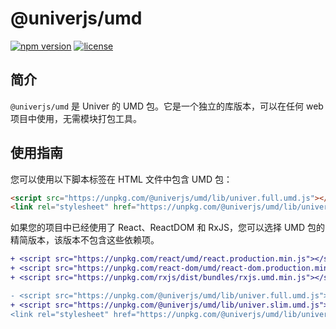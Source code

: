 # @univerjs/umd

[![npm version](https://img.shields.io/npm/v/@univerjs/umd)](https://npmjs.org/package/@univerjs/umd)
[![license](https://img.shields.io/npm/l/@univerjs/umd)](https://img.shields.io/npm/l/@univerjs/umd)

## 简介

`@univerjs/umd` 是 Univer 的 UMD 包。它是一个独立的库版本，可以在任何 web 项目中使用，无需模块打包工具。

## 使用指南

您可以使用以下脚本标签在 HTML 文件中包含 UMD 包：

```html
<script src="https://unpkg.com/@univerjs/umd/lib/univer.full.umd.js"></script>
<link rel="stylesheet" href="https://unpkg.com/@univerjs/umd/lib/univer.css">
```

如果您的项目中已经使用了 React、ReactDOM 和 RxJS，您可以选择 UMD 包的精简版本，该版本不包含这些依赖项。

```diff
+ <script src="https://unpkg.com/react/umd/react.production.min.js"></script>
+ <script src="https://unpkg.com/react-dom/umd/react-dom.production.min.js"></script>
+ <script src="https://unpkg.com/rxjs/dist/bundles/rxjs.umd.min.js"></script>

- <script src="https://unpkg.com/@univerjs/umd/lib/univer.full.umd.js"></script>
+ <script src="https://unpkg.com/@univerjs/umd/lib/univer.slim.umd.js"></script>
<link rel="stylesheet" href="https://unpkg.com/@univerjs/umd/lib/univer.css">
```
